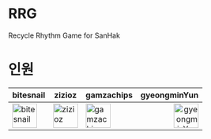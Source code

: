 # RRG
Recycle Rhythm Game for SanHak

# 인원

| bitesnail                                                                                               | zizioz                                                                                                | gamzachips                                                                                               |                                                                                                gyeongminYun |
| :------------------------------------------------------------------------------------------------------ | ----------------------------------------------------------------------------------------------------- | -------------------------------------------------------------------------------------------------------- | ----------------------------------------------------------------------------------------------------------: |
| <img src="https://avatars.githubusercontent.com/u/55152597?v=4" alt="bitesnail" height="50" width="50"> | <img src="https://avatars.githubusercontent.com/u/100269963?v=4" alt="zizioz" height="50" width="50"> | <img src="https://avatars.githubusercontent.com/u/84387145?v=4" alt="gamzachips" height="50" width="50"> | <img src="https://avatars.githubusercontent.com/u/100402802?v=4" alt="gyeongminYun" width="50" height="50"> |

